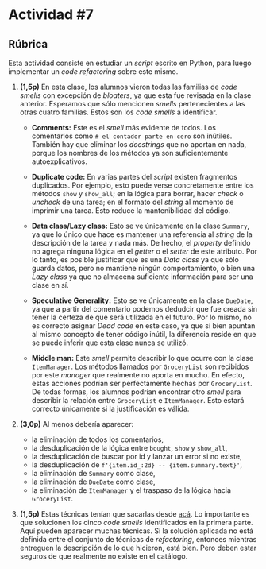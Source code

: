 # Actividad \#7

## Rúbrica

Esta actividad consiste en estudiar un _script_ escrito en Python, para luego implementar un _code refactoring_ sobre este mismo.

1. **(1,5p)** En esta clase, los alumnos vieron todas las familias de _code smells_ con excepción de _bloaters_, ya que esta fue revisada en la clase anterior. Esperamos que sólo mencionen _smells_ pertenecientes a las otras cuatro familias. Estos son los _code smells_ a identificar.

   - **Comments:**
   Este es el _smell_ más evidente de todos. Los comentarios como `# el contador parte en cero` son inútiles. También hay que eliminar los _docstrings_ que no aportan en nada, porque los nombres de los métodos ya son suficientemente autoexplicativos.

   - **Duplicate code:**
   En varias partes del _script_ existen fragmentos duplicados. Por ejemplo, esto puede verse concretamente entre los métodos `show` y `show_all`; en la lógica para borrar, hacer _check_ o _uncheck_ de una tarea; en el formato del _string_ al momento de imprimir una tarea. Esto reduce la mantenibilidad del código.

   - **Data class/Lazy class:**
   Esto se ve únicamente en la clase `Summary`, ya que lo único que hace es mantener una referencia al _string_ de la descripción de la tarea y nada más. De hecho, el _property_ definido no agrega ninguna lógica en el _getter_ o el _setter_ de este atributo. Por lo tanto, es posible justificar que es una _Data class_ ya que sólo guarda datos, pero no mantiene ningún comportamiento, o bien una _Lazy class_ ya que no almacena suficiente información para ser una clase en sí.

   - **Speculative Generality:**
   Esto se ve únicamente en la clase `DueDate`, ya que a partir del comentario podemos dedudcir que fue creada sin tener la certeza de que será utilizada en el futuro. Por lo mismo, no es correcto asignar _Dead code_ en este caso, ya que si bien apuntan al mismo concepto de tener código inútil, la diferencia reside en que se puede inferir que esta clase nunca se utilizó.

   - **Middle man:**
   Este _smell_ permite describir lo que ocurre con la clase `ItemManager`. Los métodos llamados por `GroceryList` son recibidos por este _manager_ que realmente no aporta en mucho. En efecto, estas acciones podrían ser perfectamente hechas por `GroceryList`. De todas formas, los alumnos podrían encontrar otro _smell_ para describir la relación entre `GroceryList` e `ItemManager`. Esto estará correcto únicamente si la justificación es válida.

2. **(3,0p)** Al menos debería aparecer:
   - la eliminación de todos los comentarios,
   - la desduplicación de la lógica entre `bought`, `show` y `show_all`,
   - la desduplicación de buscar por id y lanzar un error si no existe,
   - la desduplicación de `f'{item.id_:2d} -- {item.summary.text}'`,
   - la eliminación de `Summary` como clase,
   - la eliminación de `DueDate` como clase,
   - la eliminación de `ItemManager` y el traspaso de la lógica hacia `GroceryList`.


3. **(1,5p)** Estas técnicas tenían que sacarlas desde
[acá](https://refactoring.guru/refactoring/techniques).
Lo importante es que solucionen los cinco _code smells_ identificados en la primera parte. Aquí pueden aparecer muchas técnicas. Si la solución aplicada no está definida entre el conjunto de técnicas de _refactoring_, entonces mientras entreguen la descripción de lo que hicieron, está bien. Pero deben estar seguros de que realmente no existe en el catálogo.
